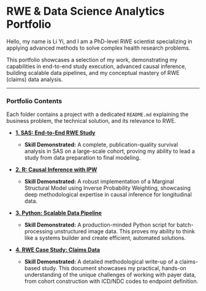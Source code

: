 # RWE & Data Science Analytics Portfolio

Hello, my name is Li Yi, and I am a PhD-level RWE scientist specializing in applying advanced methods to solve complex health research problems.

This portfolio showcases a selection of my work, demonstrating my capabilities in end-to-end study execution, advanced causal inference, building scalable data pipelines, and my conceptual mastery of RWE (claims) data analysis.

---

### Portfolio Contents

Each folder contains a project with a dedicated `README.md` explaining the business problem, the technical solution, and its relevance to RWE.

*   **[1. SAS: End-to-End RWE Study](./1_SAS_End_to_End_RWE_Study/)**
    *   **Skill Demonstrated:** A complete, publication-quality survival analysis in SAS on a large-scale cohort, proving my ability to lead a study from data preparation to final modeling.

*   **[2. R: Causal Inference with IPW](./2_R_Causal_Inference_with_IPW/)**
    *   **Skill Demonstrated:** A robust implementation of a Marginal Structural Model using Inverse Probability Weighting, showcasing deep methodological expertise in causal inference for longitudinal data.

*   **[3. Python: Scalable Data Pipeline](./3_Python_Scalable_Data_Pipeline/)**
    *   **Skill Demonstrated:** A production-minded Python script for batch-processing unstructured image data. This proves my ability to think like a systems builder and create efficient, automated solutions.

*   **[4. RWE Case Study: Claims Data](./4_RWE_Case_Study_Claims_Data/)**
    *   **Skill Demonstrated:** A detailed methodological write-up of a claims-based study. This document showcases my practical, hands-on understanding of the unique challenges of working with payer data, from cohort construction with ICD/NDC codes to endpoint definition.